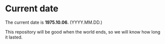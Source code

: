 # Current date

The current date is **1975.10.06.** (YYYY.MM.DD.)

This repository will be good when the world ends, so we will know how long it lasted.